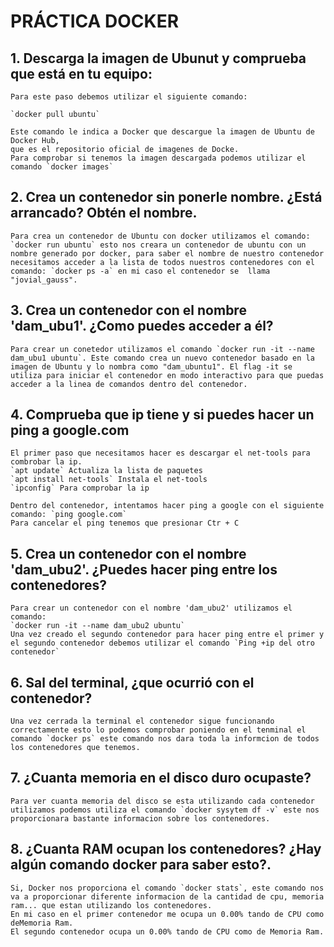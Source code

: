 # PRÁCTICA  DOCKER 

## 1. Descarga la imagen de Ubunut y comprueba que está en tu equipo:

    Para este paso debemos utilizar el siguiente comando:

    `docker pull ubuntu`

    Este comando le indica a Docker que descargue la imagen de Ubuntu de Docker Hub,
    que es el repositorio oficial de imagenes de Docke.
    Para comprobar si tenemos la imagen descargada podemos utilizar el comando `docker images`

## 2. Crea un contenedor sin ponerle nombre. ¿Está arrancado? Obtén el nombre.

    Para crea un contenedor de Ubuntu con docker utilizamos el comando: `docker run ubuntu` esto nos creara un contenedor de ubuntu con un nombre generado por docker, para saber el nombre de nuestro contenedor necesitamos acceder a la lista de todos nuestros contenedores con el comando: `docker ps -a` en mi caso el contenedor se  llama "jovial_gauss".

## 3. Crea un contenedor con el nombre 'dam_ubu1'. ¿Como puedes acceder a él?

    Para crear un conetedor utilizamos el comando `docker run -it --name dam_ubu1 ubuntu`. Este comando crea un nuevo contenedor basado en la imagen de Ubuntu y lo nombra como "dam_ubuntu1". El flag -it se utiliza para iniciar el contenedor en modo interactivo para que puedas acceder a la linea de comandos dentro del contenedor. 


## 4. Comprueba que ip tiene y si puedes hacer un ping a google.com

    El primer paso que necesitamos hacer es descargar el net-tools para combrobar la ip. 
    `apt update` Actualiza la lista de paquetes
    `apt install net-tools` Instala el net-tools 
    `ipconfig` Para comprobar la ip
    
    Dentro del contenedor, intentamos hacer ping a google con el siguiente comando: `ping google.com`
    Para cancelar el ping tenemos que presionar Ctr + C

## 5. Crea un contenedor con el nombre 'dam_ubu2'. ¿Puedes hacer ping entre los contenedores?

    Para crear un contenedor con el nombre 'dam_ubu2' utilizamos el comando:
    `docker run -it --name dam_ubu2 ubuntu`
    Una vez creado el segundo contenedor para hacer ping entre el primer y el segundo contenedor debemos utilizar el comando `Ping +ip del otro contenedor`

## 6. Sal del terminal, ¿que ocurrió con el contenedor?

    Una vez cerrada la terminal el contenedor sigue funcionando correctamente esto lo podemos comprobar poniendo en el tenminal el comando `docker ps` este comando nos dara toda la informcion de todos los contenedores que tenemos.

## 7. ¿Cuanta memoria en el disco duro ocupaste?

    Para ver cuanta memoria del disco se esta utilizando cada contenedor utilizamos podemos utiliza el comando `docker sysytem df -v` este nos proporcionara bastante informacion sobre los contenedores.


## 8. ¿Cuanta RAM ocupan los contenedores? ¿Hay algún comando docker para saber esto?.

    Si, Docker nos proporciona el comando `docker stats`, este comando nos va a proporcionar diferente informacion de la cantidad de cpu, memoria ram... que estan utilizando los contenedores.
    En mi caso en el primer contenedor me ocupa un 0.00% tando de CPU como deMemoria Ram.  
    El segundo contenedor ocupa un 0.00% tando de CPU como de Memoria Ram.

